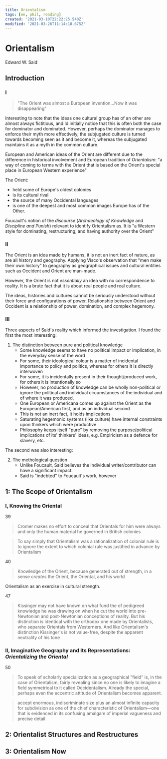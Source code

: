 ```yaml
---
title: Orientalism
tags: [en, phil, reading]
created: '2021-03-10T22:22:25.540Z'
modified: '2021-03-26T11:14:18.675Z'
---
```


# Orientalism
Edward W. Said
## Introduction
### I

> "The Orient was almost a European invention...Now it was disappearing"

Interesting to note that the ideas one cultural group has of an other are almost always fictitious, and Id initially notice that this is often both the case for dominator and dominated. However, perhaps the dominator manages to enforce their myth more effectively, the subjugated culture is turned towards becoming seen as it and become it, whereas the subjugated maintains it as a myth in the common culture.

European and American ideas of the Orient are different due to the difference in historical involvement and European tradition of *Orientalism*: "a way of coming to terms with the Orient that is based on the Orient's special place in European Western experience"

The Orient:
- held some of Europe's oldest colonies
- is its cultural rival
- the source of many Occidental languages
- is one of the deepest and most common images Europe has of the Other.

Foucault's notion of the *discourse* (*Archaeology of Knowledge* and *Discipline and Punish*) relevant to identify Orientalism as. It is "a Western style for dominating, restructuring, and having authority over the Orient"
### II
The Orient is an idea made by humans, it is not an inert fact of nature, as are all history and geography. Applying Visco's observation that "men make their own history" to geography as geographical issues and cultural entities such as Occident and Orient are man-made.

However, the Orient is not *essentially* an idea with no correspondence to reality. It is a brute fact that it is about real people and real culture.

The ideas, histories and cultures cannot be seriously understood without their force and configurations of power.
Relationship between Orient and Occident is a relationship of power, domination, and complex hegemony.

### III
Three aspects of Said's reality which informed the investigation. I found the first the most interesting:
1. The distinction between pure and political knowledge
    - Some knowledge seems to have no political impact or implication, in the everyday sense of the word
    - For some, their ideological colour is a matter of incidental importance to policy and politics, whereas for others it is directly interwoven
    - For some, it is incidentally present in their thought/produced work, for others it is intentionally so
    - However, no production of knowledge can be wholly non-political or ignore the political and individual circumstances of the individual and of where it was produced.
    - One European or Americana comes up against the Orient as the European/American first, and as an individual second
    - This is not an inert fact, it holds implications 
    - Saturating hegemonic systems (like culture) have internal constraints upon thinkers which were productive
    - Philosophy keeps itself "pure" by removing the purpose/political implications of its' thinkers' ideas, e.g. Empiricism as a defence for slavery, etc.

The second was also interesting:

2. The methological question
    - Unlike Foucault, Said believes the individual writer/contributor can have a significant impact.
    - Said is "indebted" to Foucault's work, however

## 1: The Scope of Orientalism
### I, Knowing the Oriental

39
> Cromer makes no effort to conceal that Orientals for him were always and only the human material he governed in British colonies

> To say simply that Orientalism was a rationalization of colonial rule is to ignore the extent to which colonial rule was justified in advance by Orientalism

40
> Knowledge of the Orient, because generated out of strength, in a sense *creates* the Orient, the Oriental, and his world

Orientalism as an exercise in cultural strength.

47
> Kissinger may not have known on what fund the of pedigreed knowledge he was drawing on when he cut the world into pre-Newtonian and post-Newtonian conceptions of reality. But his distinction is identical with the orthodox one made by Orientalists, who separate Orientals from Westerners. And like Orientalism's distinction Kissinger's is not value-free, despite the apparent neutrality of his tone

### II, Imaginative Geography and Its Representations: *Orientalizing the Oriental*

50
> To speak of scholarly specialization as a geographical "field" is, in the case of Orientalism, fairly revealing since no one is likely to imagine a field symmetrical to it called Occidentalism. Already the special, perhaps even the eccentric attitude of Orientalism becomes apparent.

> accept enormous, indiscriminate size plus an almost infinite capacity for subdivision as one of the chief characteristic of Orientalism—one that is evidenced in its confusing amalgam of imperial vagueness and precise detail


## 2: Orientalist Structures and Restructures
## 3: Orientalism Now
